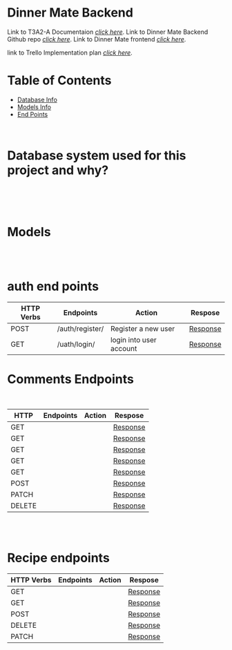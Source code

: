 # **Dinner Mate Backend**

Link to T3A2-A Documentaion [_click here_](https://github.com/roger2727/MitchellRoger_T3A2-A).
Link to Dinner Mate Backend Github repo [_click here_](https://github.com/roger2727/dinner-mate-backend).
Link to Dinner Mate frontend [_click here_](https://github.com/roger2727/dinner-mate-frontend).

link to Trello Implementation plan [_click here_](https://trello.com/b/cbYkzz9g/full-stack-app).
<br>

# Table of Contents

- [Database Info](#database-system-used-for-this-project-and-why)
- [Models Info](#models)
- [End Points](#api-endpoints)

<br>

# **Database system used for this project and why?**

<br>

<br>
<br>

<!-- R9 Discuss the database relations to be implemented in your application -->
<!-- R4 Identify and discuss the key functionalities and benefits of an ORM -->

# **Models**

<!-- R6 An ERD for your app -->

<br>
<br>

# auth end points

| HTTP Verbs | Endpoints       | Action                  | Respose                                        |
| ---------- | --------------- | ----------------------- | ---------------------------------------------- |
| POST       | /auth/register/ | Register a new user     | [Response](#register-a-new-user)               |
| GET        | /uath/login/    | login into user account | [Response](#end-point-login-into-user-account) |

# Comments Endpoints

<br>

| HTTP   | Endpoints | Action | Respose      |
| ------ | --------- | ------ | ------------ |
| GET    |           |        | [Response]() |
| GET    |           |        | [Response]() |
| GET    |           |        | [Response]() |
| GET    |           |        | [Response]() |
| GET    |           |        | [Response]() |
| POST   |           |        | [Response]() |
| PATCH  |           |        | [Response]() |
| DELETE |           |        | [Response]() |

<br>
<br>

# Recipe endpoints

| HTTP Verbs | Endpoints | Action | Respose      |
| ---------- | --------- | ------ | ------------ |
| GET        |           |        | [Response]() |
| GET        |           |        | [Response]() |
| POST       |           |        | [Response]() |
| DELETE     |           |        | [Response]() |
| PATCH      |           |        | [Response]() |

<br>
<br>
